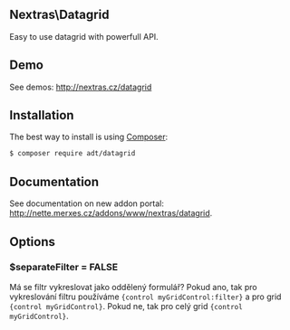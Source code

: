 ## Nextras\Datagrid

Easy to use datagrid with powerfull API.

## Demo
See demos: http://nextras.cz/datagrid

## Installation

The best way to install is using [Composer](http://getcomposer.org/):

```sh
$ composer require adt/datagrid
```

## Documentation

See documentation on new addon portal: http://nette.merxes.cz/addons/www/nextras/datagrid.

## Options

### $separateFilter = FALSE
Má se filtr vykreslovat jako oddělený formulář? Pokud ano, tak pro vykreslování filtru používáme `{control myGridControl:filter}` a pro grid `{control myGridControl}`. Pokud ne, tak pro celý grid `{control myGridControl}`.


